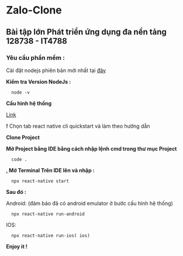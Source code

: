 # Zalo-Clone

## Bài tập lớn Phát triển ứng dụng đa nền tảng  128738 - IT4788

  ### Yêu cầu phần mềm :
  
  Cài đặt nodejs phiên bản mới nhất tại [đây](https://nodejs.org/en/download/)

  **Kiểm tra Version NodeJs :**
  
      node -v
  
  **Cấu hình hệ thống**
  
   [Link](https://reactnative.dev/docs/environment-setup)
      
   **!** Chọn tab react native cli quickstart và làm theo hướng dẫn

**Clone Project**

**Mở Project bằng IDE bằng cách nhập lệnh cmd trong thư mục Project**

      code .
      
**, Mở Terminal Trên IDE lên và nhập :**

      npx react-native start
  
**Sau đó :**

 Android: (đảm bảo đã có android emulator ở bước cấu hình hệ thống)
 
      npx react-native run-android
      
 IOS:
      
      npx react-native run-ios( ios)
  


**Enjoy it !**
